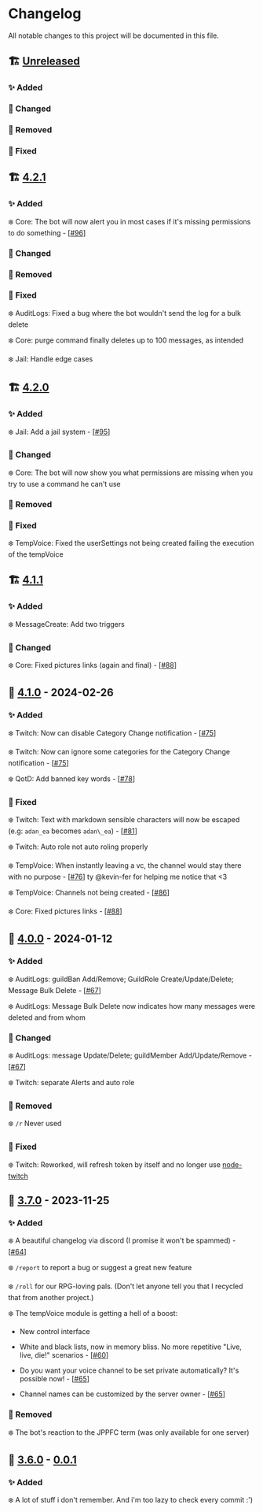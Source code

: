 # Changelog

All notable changes to this project will be documented in this file.

## 🏗️ [Unreleased]

### ✨ Added

### 🧱 Changed

### 🚮 Removed

### 🐛 Fixed

## 🏗️ [4.2.1]

### ✨ Added

❄️ Core: The bot will now alert you in most cases if it's missing permissions to do something - [[#96](https://github.com/adroidea/bot/issues/96)]

### 🧱 Changed

### 🚮 Removed

### 🐛 Fixed

❄️ AuditLogs: Fixed a bug where the bot wouldn't send the log for a bulk delete 

❄️ Core: purge command finally deletes up to 100 messages, as intended

❄️ Jail: Handle edge cases

## 🏗️ [4.2.0]

### ✨ Added

❄️ Jail: Add a jail system - [[#95](https://github.com/adroidea/bot/issues/95)]

### 🧱 Changed

❄️ Core: The bot will now show you what permissions are missing when you try to use a command he can't use

### 🚮 Removed

### 🐛 Fixed

❄️ TempVoice: Fixed the userSettings not being created failing the execution of the tempVoice

## 🏗️ [4.1.1]

### ✨ Added

❄️ MessageCreate: Add two triggers

### 🧱 Changed

❄️ Core: Fixed pictures links (again and final) - [[#88](https://github.com/adroidea/bot/issues/88)]

## 🚀 [4.1.0] - 2024-02-26

### ✨ Added

❄️ Twitch: Now can disable Category Change notification - [[#75](https://github.com/adroidea/bot/issues/75)]

❄️ Twitch: Now can ignore some categories for the Category Change notification - [[#75](https://github.com/adroidea/bot/issues/75)]

❄️ QotD: Add banned key words - [[#78](https://github.com/adroidea/bot/issues/78)]

### 🐛 Fixed

❄️ Twitch: Text with markdown sensible characters will now be escaped (e.g: `adan_ea` becomes `adan\_ea`) - [[#81](https://github.com/adroidea/bot/issues/81)]

❄️ Twitch: Auto role not auto roling properly

❄️ TempVoice: When instantly leaving a vc, the channel would stay there with no purpose - [[#76](https://github.com/adroidea/bot/issues/76)] ty @kevin-fer for helping me notice that <3

❄️ TempVoice: Channels not being created - [[#86](https://github.com/adroidea/bot/issues/86)]

❄️ Core: Fixed pictures links - [[#88](https://github.com/adroidea/bot/issues/88)]

## 🚀 [4.0.0] - 2024-01-12

### ✨ Added

❄️ AuditLogs: guildBan Add/Remove; GuildRole Create/Update/Delete; Message Bulk Delete - [[#67](https://github.com/adroidea/bot/issues/67)]

❄️ AuditLogs: Message Bulk Delete now indicates how many messages were deleted and from whom

### 🧱 Changed

❄️ AuditLogs: message Update/Delete; guildMember Add/Update/Remove - [[#67](https://github.com/adroidea/bot/issues/67)]

❄️ Twitch: separate Alerts and auto role

### 🚮 Removed

❄️ `/r` Never used

### 🐛 Fixed
❄️ Twitch: Reworked, will refresh token by itself and no longer use [node-twitch](https://github.com/Plazide/node-twitch)

## 🚀 [3.7.0] - 2023-11-25

### ✨ Added

❄️ A beautiful changelog via discord (I promise it won't be spammed) - [[#64](https://github.com/adroidea/bot/issues/64)]

❄️ `/report` to report a bug or suggest a great new feature

❄️ `/roll` for our RPG-loving pals. (Don't let anyone tell you that I recycled that from another project.)

❄️ The tempVoice module is getting a hell of a boost:

  - New control interface

  - White and black lists, now in memory bliss. No more repetitive "Live, live, die!" scenarios - [[#60](https://github.com/adroidea/bot/issues/60)]

  - Do you want your voice channel to be set private automatically? It's possible now! - [[#65](https://github.com/adroidea/bot/issues/65)]

  - Channel names can be customized by the server owner - [[#65](https://github.com/adroidea/bot/issues/65)]

### 🚮 Removed

❄️ The bot's reaction to the JPPFC term (was only available for one server)

## 🚀 [3.6.0] - [0.0.1]

### ✨ Added

❄️ A lot of stuff i don't remember. And i'm too lazy to check every commit :')

[Unreleased]: https://github.com/adroidea/bot
[4.2.1]: https://github.com/adroidea/bot/releases/tag/v4.2.1
[4.2.0]: https://github.com/adroidea/bot/releases/tag/v4.2.0
[4.1.1]: https://github.com/adroidea/bot/releases/tag/v4.1.1
[4.1.0]: https://github.com/adroidea/bot/releases/tag/v4.1.0
[4.0.0]: https://github.com/adroidea/bot/releases/tag/v4.0.0
[3.7.0]: https://github.com/adroidea/bot/releases/tag/v3.7.0
[3.6.0]: https://github.com/adroidea/bot/releases/tag/v3.6.0
[0.2.0]: https://github.com/adroidea/bot/releases/tag/v0.2.0
[0.1.1]: https://github.com/adroidea/bot/releases/tag/v0.1.1
[0.1.0]: https://github.com/adroidea/bot/releases/tag/v0.1.0
[0.0.1]: https://github.com/adroidea/bot/releases/tag/v0.0.1
